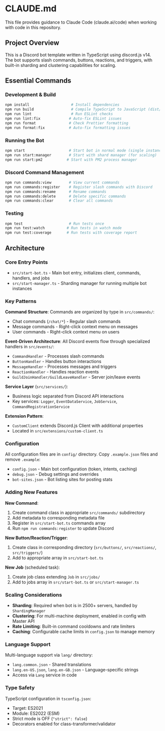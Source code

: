 # CLAUDE.md

This file provides guidance to Claude Code (claude.ai/code) when working with code in this repository.

## Project Overview

This is a Discord bot template written in TypeScript using discord.js v14. The bot supports slash commands, buttons, reactions, and triggers, with built-in sharding and clustering capabilities for scaling.

## Essential Commands

### Development & Build
```bash
npm install                   # Install dependencies
npm run build                 # Compile TypeScript to JavaScript (dist/)
npm run lint                  # Run ESLint checks
npm run lint:fix             # Auto-fix ESLint issues
npm run format               # Check Prettier formatting
npm run format:fix           # Auto-fix formatting issues
```

### Running the Bot
```bash
npm start                    # Start bot in normal mode (single instance)
npm run start:manager        # Start with shard manager (for scaling)
npm run start:pm2           # Start with PM2 process manager
```

### Discord Command Management
```bash
npm run commands:view        # View current commands
npm run commands:register    # Register slash commands with Discord
npm run commands:rename      # Rename commands
npm run commands:delete      # Delete specific commands
npm run commands:clear       # Clear all commands
```

### Testing
```bash
npm test                     # Run tests once
npm run test:watch          # Run tests in watch mode
npm run test:coverage       # Run tests with coverage report
```

## Architecture

### Core Entry Points
- `src/start-bot.ts` - Main bot entry, initializes client, commands, handlers, and jobs
- `src/start-manager.ts` - Sharding manager for running multiple bot instances

### Key Patterns

**Command Structure**: Commands are organized by type in `src/commands/`:
- Chat commands (`/chat/*`) - Regular slash commands
- Message commands - Right-click context menu on messages
- User commands - Right-click context menu on users

**Event-Driven Architecture**: All Discord events flow through specialized handlers in `src/events/`:
- `CommandHandler` - Processes slash commands
- `ButtonHandler` - Handles button interactions
- `MessageHandler` - Processes messages and triggers
- `ReactionHandler` - Handles reaction events
- `GuildJoinHandler/GuildLeaveHandler` - Server join/leave events

**Service Layer** (`src/services/`):
- Business logic separated from Discord API interactions
- Key services: `Logger`, `EventDataService`, `JobService`, `CommandRegistrationService`

**Extension Pattern**: 
- `CustomClient` extends Discord.js Client with additional properties
- Located in `src/extensions/custom-client.ts`

### Configuration

All configuration files are in `config/` directory. Copy `.example.json` files and remove `.example`:
- `config.json` - Main bot configuration (token, intents, caching)
- `debug.json` - Debug settings and overrides
- `bot-sites.json` - Bot listing sites for posting stats

### Adding New Features

**New Command**:
1. Create command class in appropriate `src/commands/` subdirectory
2. Add metadata to corresponding metadata file
3. Register in `src/start-bot.ts` commands array
4. Run `npm run commands:register` to update Discord

**New Button/Reaction/Trigger**:
1. Create class in corresponding directory (`src/buttons/`, `src/reactions/`, `src/triggers/`)
2. Add to appropriate array in `src/start-bot.ts`

**New Job** (scheduled task):
1. Create job class extending `Job` in `src/jobs/`
2. Add to jobs array in `src/start-bot.ts` or `src/start-manager.ts`

### Scaling Considerations

- **Sharding**: Required when bot is in 2500+ servers, handled by `ShardingManager`
- **Clustering**: For multi-machine deployment, enabled in config with Master API
- **Rate Limiting**: Built-in command cooldowns and rate limiters
- **Caching**: Configurable cache limits in `config.json` to manage memory

### Language Support

Multi-language support via `lang/` directory:
- `lang.common.json` - Shared translations
- `lang.en-US.json`, `lang.en-GB.json` - Language-specific strings
- Access via `Lang` service in code

### Type Safety

TypeScript configuration in `tsconfig.json`:
- Target: ES2021
- Module: ES2022 (ESM)
- Strict mode is OFF (`"strict": false`)
- Decorators enabled for class-transformer/validator